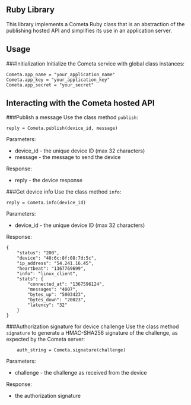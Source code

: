 Ruby Library
------------
This library implements a Cometa Ruby class that is an abstraction of the publishing hosted API and simplifies its use in an application server.

Usage
-----

###Initialization
Initialize the Cometa service with global class instances:

	Cometa.app_name = "your_application_name"
	Cometa.app_key = "your_application_key"
	Cometa.app_secret = "your_secret"

Interacting with the Cometa hosted API
---
###Publish a message
Use the class method `publish`:

	reply = Cometa.publish(device_id, message)

Parameters:

* device_id - the unique device ID (max 32 characters)
* message - the message to send the device

Response:

* reply - the device response

###Get device info
Use the class method `info`:

	reply = Cometa.info(device_id)

Parameters:

* device_id - the unique device ID (max 32 characters)

Response:

	{
	    "status": "200", 
	    "device": "40:6c:8f:08:7d:5c", 
	    "ip_address": "54.241.16.45", 
	    "heartbeat": "1367769699", 
	    "info": "linux_client", 
	    "stats": {
	        "connected_at": "1367596124", 
	        "messages": "4007", 
	        "bytes_up": "5003423", 
	        "bytes_down": "20023", 
	        "latency": "32"
	    }
	}

###Authorization signature for device challenge
Use the class method `signature` to generate a HMAC-SHA256 signature of the challenge, as expected by the Cometa server:

		auth_string = Cometa.signature(challenge)

Parameters:

* challenge - the challenge as received from the device

Response:

* the authorization signature

